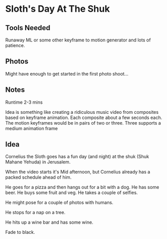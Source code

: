 # Sloth's Day At The Shuk

## Tools Needed

Runaway ML or some other keyframe to motion generator and lots of patience. 

## Photos

Might have enough to get started in the first photo shoot...

## Notes

Runtime 2-3 mins

Idea is something like creating a ridiculous music video from composites based on keyframe animation. Each composite about a few seconds each. The motion keyframes would be in pairs of two or three. Three supports a medium animation frame

## Idea

Cornelius the Sloth goes has a fun day (and night) at the shuk (Shuk Mahane Yehuda)  in Jerusalem. 

When the video starts it's Mid afternoon, but Cornelius already has a packed schedule ahead of him. 

He goes for a pizza and then hangs out for a bit with a dog. He has some beer. He buys some fruit and veg. He takes a couple of selfies. 

He might pose for a couple of photos with humans. 

He stops for a nap on a tree. 

He hits up a wine bar and has some wine. 

Fade to black.